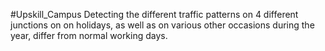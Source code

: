 #Upskill_Campus
Detecting the different traffic patterns on 4 different junctions on on holidays, as well as on various other occasions during the year, differ from normal working days. 
